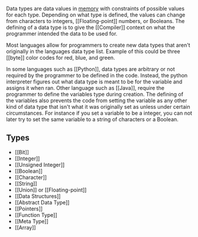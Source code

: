 Data types are data values in [memory](Memory) with constraints of possible values for each type. Depending on what type is defined, the values can change from characters to integers, [[Floating-point]] numbers, or Booleans.  The defining of a data type is to give the [[Compiler]] context on what the programmer intended the data to be used for.

Most languages allow for programmers to create new data types that aren't originally in the languages data type list. Example of this could be three [[byte]] color codes for red, blue, and green.

In some languages such as [[Python]], data types are arbitrary or not required by the programmer to be defined in the code. Instead, the python interpreter figures out what data type is meant to be for the variable and assigns it when ran. Other language such as [[Java]], require the programmer to define the variables type during creation. The defining of the variables also prevents the code from setting the variable as any other kind of data type that isn't what it was originally set as unless under certain circumstances. For instance if you set a variable to be a integer, you can not later try to set the same variable to a string of characters or a Boolean.

## Types

* [[Bit]]
* [[Integer]]
* [[Unsigned Integer]]
* [[Boolean]]
* [[Character]]
* [[String]]
* [[Union]] or [[Floating-point]]
* [[Data Structures]]
* [[Abstract Data Type]]
* [[Pointers]]
* [[Function Type]]
* [[Meta Type]]
* [[Array]]